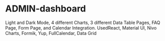 # ADMIN-dashboard
Light and Dark Mode, 4 different Charts, 3 different Data Table Pages, FAQ Page, Form Page, and Calendar Integration. UsedReact, Material UI, Nivo Charts, Formik, Yup, FullCalendar, Data Grid 
